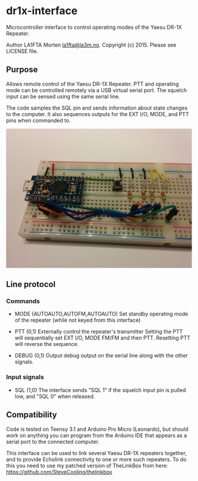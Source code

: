 dr1x-interface
==============

Microcontroller interface to control operating modes of the Yaesu DR-1X Repeater.

Author LA1FTA Morten <la1fta@la3m.no>. Copyright (c) 2015. Please see LICENSE file.

Purpose
-------

Allows remote control of the Yaesu DR-1X Repeater.
PTT and operating mode can be controlled remotely via a USB virtual serial port.
The squelch input can be sensed using the same serial line.

The code samples the SQL pin and sends information about state changes to the computer.
It also sequences outputs for the EXT I/O, MODE, and PTT pins when commanded to.

![Interface test circuit](https://raw.githubusercontent.com/SteveCooling/dr1x-interface/master/testcircuit.jpg)

Line protocol
-------------

### Commands

- MODE (AUTOAUTO,AUTOFM,AUTOAUTO)
  Set standby operating mode of the repeater (while not keyed from this interface)

- PTT (0,1)
  Externally control the repeater's transmitter
  Setting the PTT will sequentially set EXT I/O, MODE FM/FM and then PTT.
  Resetting PTT will reverse the sequence.

- DEBUG (0,1)
  Output debug output on the serial line along with the other signals.

### Input signals

- SQL (1,0)
  The interface sends "SQL 1" if the squelch input pin is pulled low, and "SQL 0" when released.

Compatibility
-------------

Code is tested on Teensy 3.1 and Arduino Pro Micro (Leonardo), but should work on anything you can program from the Arduino IDE that appears as a serial port to the connected computer.

This interface can be used to link several Yaesu DR-1X repeaters together, and to provide Echolink connectivity to one or more such repeaters. To do this you need to use my patched version of TheLinkBox from here: https://github.com/SteveCooling/thelinkbox
